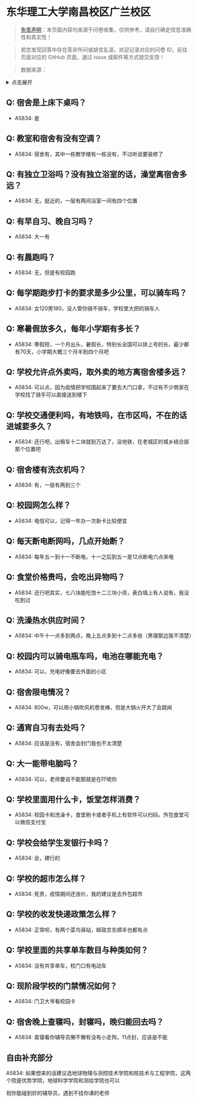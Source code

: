 # 东华理工大学南昌校区广兰校区

> [免责声明](https://colleges.chat/#_3)：本页面内容均来源于问卷收集，仅供参考，请自行确定信息准确性和真实性！

> 若您发现回答中存在答非所问或胡言乱语，欢迎记录对应的问卷 ID，前往页面对应的 GitHub 页面，通过 issue 或邮件等方式提交反馈！

> 数据来源：

<details><summary>点击展开</summary>
<ul>
<li>A5834: 匿名 (2022 年 06 月)</li>
</ul>
</details>

## Q: 宿舍是上床下桌吗？

- A5834: 是

## Q: 教室和宿舍有没有空调？

- A5834: 宿舍有，其中一栋教学楼有一栋没有，不过听说要装修了

## Q: 有独立卫浴吗？没有独立浴室的话，澡堂离宿舍多远？

- A5834: 无，挺近的，一层有两间浴室一间有四个位置

## Q: 有早自习、晚自习吗？

- A5834: 大一有

## Q: 有晨跑吗？

- A5834: 无，但是有校园跑

## Q: 每学期跑步打卡的要求是多少公里，可以骑车吗？

- A5834: 女120男180，没人管你骑不骑车，学校里大把的骑车人

## Q: 寒暑假放多久，每年小学期有多长？

- A5834: 寒假短，一个月出头，暑假长，特别长全国可以排上号的长，最少都有70天，小学期大概三个月半到四个月吧

## Q: 学校允许点外卖吗，取外卖的地方离宿舍楼多远？

- A5834: 可以点，因为疫情把学校围起来了要去大门口拿，不过有不少商家在学校找了骑手可以直接送到楼下

## Q: 学校交通便利吗，有地铁吗，在市区吗，不在的话进城要多久？

- A5834: 还行吧，出租车十二块就到万达了，没地铁，在老城区的城乡结合部那个位置吧

## Q: 宿舍楼有洗衣机吗？

- A5834: 有，一层有两到三个

## Q: 校园网怎么样？

- A5834: 电信可以，记得一年办一次新卡比较便宜

## Q: 每天断电断网吗，几点开始断？

- A5834: 每年五一到十一不断电，十一之后到五一是12点断电六点来电

## Q: 食堂价格贵吗，会吃出异物吗？

- A5834: 还行吧其实，七八块能吃饱十二三块小资，表白墙上有人说有，我没吃到过

## Q: 洗澡热水供应时间？

- A5834: 中午十一点多到两点，晚上五点多到十二点多些（男寝那边我不清楚）

## Q: 校园内可以骑电瓶车吗，电池在哪能充电？

- A5834: 可以，充电好像要去外面的小区

## Q: 宿舍限电情况？

- A5834: 800w，可以用小锅吹风机卷发棒，但是大锅火开大了会跳闸

## Q: 通宵自习有去处吗？

- A5834: 应该是没有，宿舍会封门我也不太清楚

## Q: 大一能带电脑吗？

- A5834: 可以，老师要说不能那就是在吓唬你

## Q: 学校里面用什么卡，饭堂怎样消费？

- A5834: 校园卡和洗澡卡，食堂刷卡或者手机上有软件可以扫码，外包食堂可以微信支付宝

## Q: 学校会给学生发银行卡吗？

- A5834: 会，建行的

## Q: 学校的超市怎么样？

- A5834: 死贵，疫情期间还涨价，我的建议是去外包超市

## Q: 学校的收发快递政策怎么样？

- A5834: 正常呗，有两个菜鸟驿站，邮政京东顺丰也都有点

## Q: 学校里面的共享单车数目与种类如何？

- A5834: 没有共享单车，校门口有电动车

## Q: 现阶段学校的门禁情况如何？

- A5834: 门卫大爷看校园卡

## Q: 宿舍晚上查寝吗，封寝吗，晚归能回去吗？

- A5834: 查寝看你辅导员懒不懒有没有小走狗，11点封，应该是不能

## 自由补充部分

A5834: 如果想来的话建议选地球物理与测控技术学院和核技术与工程学院，这两个院是优势学院，地球科学学院和测绘学院也可以

祝你能碰到好的辅导员，遇到不挂你课的老师